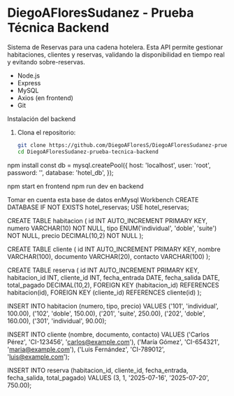 # DiegoAFloresSudanez - Prueba Técnica Backend 

Sistema de Reservas para una cadena hotelera. Esta API permite gestionar habitaciones, clientes y reservas, validando la disponibilidad en tiempo real y evitando sobre-reservas.


- Node.js
- Express
- MySQL
- Axios (en frontend)
- Git

Instalación del backend

1. Clona el repositorio:
   ```bash
   git clone https://github.com/DiegoAFloresS/DiegoAFloresSudanez-prueba-tecnica-backend.git
   cd DiegoAFloresSudanez-prueba-tecnica-backend
npm install
const db = mysql.createPool({
  host: 'localhost',
  user: 'root',
  password: '',
  database: 'hotel_db',
});

npm start en frontend 
npm run dev en backend

Tomar en cuenta esta base de datos enMysql Workbench
CREATE DATABASE IF NOT EXISTS hotel_reservas;
USE hotel_reservas;

CREATE TABLE habitacion (
  id INT AUTO_INCREMENT PRIMARY KEY,
  numero VARCHAR(10) NOT NULL,
  tipo ENUM('individual', 'doble', 'suite') NOT NULL,
  precio DECIMAL(10,2) NOT NULL
);

CREATE TABLE cliente (
  id INT AUTO_INCREMENT PRIMARY KEY,
  nombre VARCHAR(100),
  documento VARCHAR(20),
  contacto VARCHAR(100)
);

CREATE TABLE reserva (
  id INT AUTO_INCREMENT PRIMARY KEY,
  habitacion_id INT,
  cliente_id INT,
  fecha_entrada DATE,
  fecha_salida DATE,
  total_pagado DECIMAL(10,2),
  FOREIGN KEY (habitacion_id) REFERENCES habitacion(id),
  FOREIGN KEY (cliente_id) REFERENCES cliente(id)
);

INSERT INTO habitacion (numero, tipo, precio) VALUES
('101', 'individual', 100.00),
('102', 'doble', 150.00),
('201', 'suite', 250.00),
('202', 'doble', 160.00),
('301', 'individual', 90.00);

INSERT INTO cliente (nombre, documento, contacto) VALUES
('Carlos Pérez', 'CI-123456', 'carlos@example.com'),
('María Gómez', 'CI-654321', 'maria@example.com'),
('Luis Fernández', 'CI-789012', 'luis@example.com');

INSERT INTO reserva (habitacion_id, cliente_id, fecha_entrada, fecha_salida, total_pagado)
VALUES (3, 1, '2025-07-16', '2025-07-20', 750.00);





